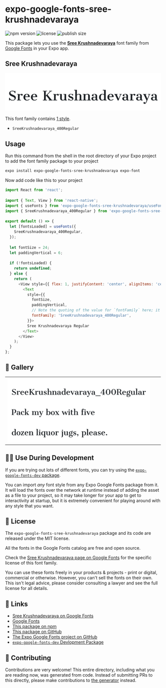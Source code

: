 # expo-google-fonts-sree-krushnadevaraya

![npm version](https://flat.badgen.net/npm/v/expo-google-fonts-sree-krushnadevaraya)
![license](https://flat.badgen.net/github/license/expo/google-fonts)
![publish size](https://flat.badgen.net/packagephobia/install/expo-google-fonts-sree-krushnadevaraya)

This package lets you use the [**Sree Krushnadevaraya**](https://fonts.google.com/specimen/Sree+Krushnadevaraya) font family from [Google Fonts](https://fonts.google.com/) in your Expo app.

## Sree Krushnadevaraya

![Sree Krushnadevaraya](./font-family.png)

This font family contains [1 style](#-gallery).

- `SreeKrushnadevaraya_400Regular`

## Usage

Run this command from the shell in the root directory of your Expo project to add the font family package to your project
```sh
expo install expo-google-fonts-sree-krushnadevaraya expo-font
```

Now add code like this to your project
```js
import React from 'react';

import { Text, View } from 'react-native';
import { useFonts } from 'expo-google-fonts-sree-krushnadevaraya/useFonts';
import { SreeKrushnadevaraya_400Regular } from 'expo-google-fonts-sree-krushnadevaraya/400Regular';

export default () => {
  let [fontsLoaded] = useFonts({
    SreeKrushnadevaraya_400Regular,
  });

  let fontSize = 24;
  let paddingVertical = 6;

  if (!fontsLoaded) {
    return undefined;
  } else {
    return (
      <View style={{ flex: 1, justifyContent: 'center', alignItems: 'center' }}>
        <Text
          style={{
            fontSize,
            paddingVertical,
            // Note the quoting of the value for `fontFamily` here; it expects a string!
            fontFamily: 'SreeKrushnadevaraya_400Regular',
          }}>
          Sree Krushnadevaraya Regular
        </Text>
      </View>
    );
  }
};

```

## 🔡 Gallery


||||
|-|-|-|
|![SreeKrushnadevaraya_400Regular](.//400Regular/SreeKrushnadevaraya_400Regular.ttf.png)||||


## 👩‍💻 Use During Development

If you are trying out lots of different fonts, you can try using the [`expo-google-fonts-dev` package](https://github.com/freeboub/google-fonts/tree/master/font-packages/dev#readme).

You can import *any* font style from any Expo Google Fonts package from it. It will load the fonts
over the network at runtime instead of adding the asset as a file to your project, so it may take longer
for your app to get to interactivity at startup, but it is extremely convenient
for playing around with any style that you want.

## 📖 License

The `expo-google-fonts-sree-krushnadevaraya` package and its code are released under the MIT license.

All the fonts in the Google Fonts catalog are free and open source.

Check the [Sree Krushnadevaraya page on Google Fonts](https://fonts.google.com/specimen/Sree+Krushnadevaraya) for the specific license of this font family.

You can use these fonts freely in your products & projects - print or digital, commercial or otherwise. However, you can't sell the fonts on their own. This isn't legal advice, please consider consulting a lawyer and see the full license for all details.

## 🔗 Links

- [Sree Krushnadevaraya on Google Fonts](https://fonts.google.com/specimen/Sree+Krushnadevaraya)
- [Google Fonts](https://fonts.google.com/)
- [This package on npm](https://www.npmjs.com/package/expo-google-fonts-sree-krushnadevaraya)
- [This package on GitHub](https://github.com/freeboub/google-fonts/tree/master/font-packages/sree-krushnadevaraya)
- [The Expo Google Fonts project on GitHub](https://github.com/freeboub/google-fonts)
- [`expo-google-fonts-dev` Devlopment Package](https://github.com/freeboub/google-fonts/tree/master/font-packages/dev)

## 🤝 Contributing

Contributions are very welcome! This entire directory, including what you are reading now, was generated from code. Instead of submitting PRs to this directly, please make contributions to [the generator](https://github.com/freeboub/google-fonts/tree/master/packages/generator) instead.
